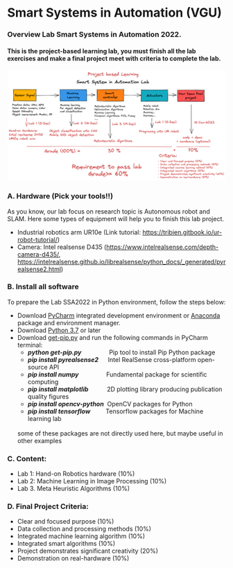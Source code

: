# Smart Systems in Automation (VGU)
### Overview Lab Smart Systems in Automation 2022. 
#### This is the project-based learning lab, you must finish all the lab exercises and make a final project meet with criteria to complete the lab.

![Overview SSA Lab](./fig/SSA_lab.png)

### A. Hardware (Pick your tools!!)

As you know, our lab focus on research topic is Autonomous robot and SLAM. Here some types of equipment will help you to finish this lab project.
- Industrial robotics arm UR10e (Link tutorial: https://tribien.gitbook.io/ur-robot-tutorial/)
- Camera: Intel realsense D435 (https://www.intelrealsense.com/depth-camera-d435/, https://intelrealsense.github.io/librealsense/python_docs/_generated/pyrealsense2.html)

### B. Install all software

To prepare the Lab SSA2022 in Python environment, follow the steps below:

- Download [PyCharm](https://www.jetbrains.com/pycharm/download/#section=windows) integrated development environment or [Anaconda](https://docs.anaconda.com/anaconda/install/windows/) package and environment manager.
- Download [Python 3.7](https://www.python.org/downloads/release/python-3710/) or later 
- Download [get-pip.py](https://bootstrap.pypa.io/get-pip.py) and run the following commands in PyCharm terminal: 
    - ***python get-pip.py*** &emsp;&emsp;&emsp;&emsp;&nbsp;Pip tool to install Pip Python package
    - ***pip install pyrealsense2*** &emsp;&nbsp;Intel RealSense cross-platform open-source API
    - ***pip install numpy*** &emsp;&emsp;&emsp;&emsp;&nbsp;Fundamental package for scientific computing
    - ***pip install matplotlib*** &emsp;&emsp;&ensp;&nbsp;2D plotting library producing publication quality figures
    - ***pip install opencv-python***&nbsp;&nbsp;OpenCV packages for Python
    - ***pip install tensorflow***&nbsp;&nbsp;&nbsp;&nbsp;&nbsp;&nbsp;&nbsp;&nbsp;  Tensorflow packages for Machine learning lab
    <br> 
        some of these packages are not directly used here, but maybe useful in other examples

### C. Content:  
- Lab 1: Hand-on Robotics hardware (10%)
- Lab 2: Machine Learning in Image Processing (10%)
- Lab 3. Meta Heuristic Algorithms (10%)

### D. Final Project Criteria:
- Clear and focused purpose (10%)
- Data collection and processing methods (10%)
- Integrated machine learning algorithm (10%)
- Integrated smart algorithms (10%)
- Project demonstrates significant creativity (20%)
- Demonstration on real-hardware (10%)
